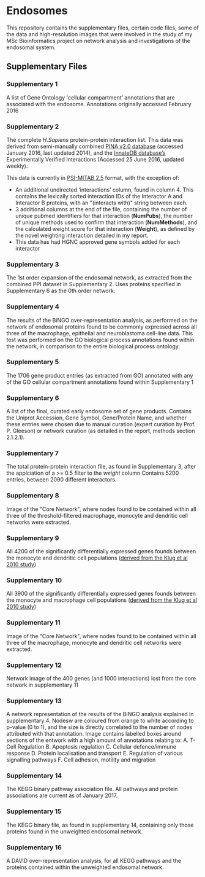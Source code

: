 # Endosomes
This repository contains the supplementary files, certain code files, some of the data and high-resolution images that were involved in the study of my MSc Bioinformatics project on network analysis and investigations of the endosomal system.


## Supplementary Files

### **Supplementary 1**
A list of Gene Ontology 'cellular compartment’ annotations that are associated with the endosome. Annotations originally accessed February 2016

### **Supplementary 2**
The complete *H.Sapiens* protein-protein interaction list. This data was derived from semi-manually combined [PINA v2.0 database](https://www.ncbi.nlm.nih.gov/pmc/articles/PMC3244997/) (accessed January 2016, last updated 2014), and the [InnateDB database’s](https://www.ncbi.nlm.nih.gov/pmc/articles/PMC3531080/) Experimentally Verified Interactions (Accessed 25 June 2016, updated weekly).

This data is currently in [PSI-MITAB 2.5](http://www.psidev.info/node/60 "HUPO PSI-MI 2.5 XML Documentation") format, with the exception of:
+ An additional undirected ‘interactions’ column, found in column 4. This contains the lexically sorted interaction IDs of the Interactor A and Interactor B proteins, with an "(interacts with)" string between each.
+ 3 additional columns at the end of the file, containing the number of unique pubmed identifiers for that interaction (**NumPubs**), the number of unique methods used to confirm that interaction (**NumMethods**), and the calculated weight score for that interaction (**Weight**), as defined by the novel weighting interaction detailed in my report.
+ This data has had HGNC approved gene symbols added for each interactor

### **Supplementary 3**
The 1st order expansion of the endosomal network, as extracted from the combined PPI dataset in Supplementary 2. Uses proteins specified in Supplementary 6 as the 0th order network.

### **Supplementary 4**
The results of the BiNGO over-representation analysis, as performed on the network of endosomal proteins found to be commonly expressed across all three of the macrophage, epithelial and neuroblastoma cell-line data. This test was performed on the GO biological process annotations found within the network, in comparison to the entire biological process ontology.

### Supplementary 5
The 1706 gene product entries (as extracted from GO) annotated with any of the GO cellular compartment annotations found within Supplementary 1

### Supplementary 6
A list of the final, curated early endosome set of gene products. 
Contains the Uniprot Accession, Gene Symbol, Gene/Protein Name, and whether these entries were chosen due to manual curation (expert curation by Prof. P. Gleeson) or network curation (as detailed in the report, methods section 2.1.2.1).

### Supplementary 7
The total protein-protein interaction file, as found in Supplementary 3, after the applciation of a >= 0.5 filter to the *weight* column
Contains 5200 entries, between 2090 different interactors.

### Supplementary 8
Image of the "Core Network", where nodes found to be contained within all three of the threshold-filtered macrophage, monocyte and dendritic cell networks were extracted.

### Supplementary 9
All 4200 of the significantly differentially expressed genes founds between the monocyte and dendritic cell populations ([derived from the Klug et al 2010 study](https://www.ncbi.nlm.nih.gov/geo/query/acc.cgi?acc=GPL6848 "GEO Entry for GSE19236, from array GPL6848"))

### Supplementary 10
All 3900 of the significantly differentially expressed genes founds between the monocyte and macrophage cell populations ([derived from the Klug et al 2010 study](https://www.ncbi.nlm.nih.gov/geo/query/acc.cgi?acc=GPL6848 "GEO Entry for GSE19236, from array GPL6848"))

### Supplementary 11
Image of the "Core Network", where nodes found to be contained within all three of the macrophage, monocyte and dendritic cell networks were extracted.

### Supplementary 12
Network image of the 400 genes (and 1000 interactions) lost from the core network in supplementary 11

### Supplementary 13
A network representation of the results of the BiNGO analysis explained in supplementary 4. Nodesw are coloured from orange to white according to p-value (0 to 1), and the size is directly correlated to the number of nodes attributed with that annotation. 
Image contains labelled boxes around sections of the entwork with a high amount of annotations relating to:
A. T-Cell Regulation
B. Apoptosis regulation
C. Cellular defence/immune response
D. Protein localisation and transport
E. Regulation of various signalling pathways
F. Cell adhesion, motility and migration

### Supplementary 14
The KEGG binary pathway association file. All pathways and protein associations are current as of January 2017.

### Supplementary 15
The KEGG binary file, as found in supplementary 14, containing only those proteins found in the unweighted endosomal network.

### Supplementary 16
A DAVID over-representation analysis, for all KEGG pathways and the proteins contained within the unweighted endosomal network.

